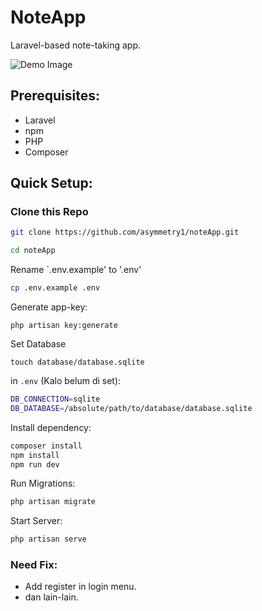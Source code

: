 # NoteApp

Laravel-based note-taking app.

![Demo Image](https://imgur.com/a/o7qvtpf)

## Prerequisites:
- Laravel
- npm
- PHP
- Composer

## Quick Setup:

### Clone this Repo

```bash
git clone https://github.com/asymmetry1/noteApp.git

cd noteApp
```

Rename `.env.example' to '.env'
```bash
cp .env.example .env
```

Generate app-key:
```
php artisan key:generate
```

Set Database
```
touch database/database.sqlite
```

in `.env` (Kalo belum di set):
```bash
DB_CONNECTION=sqlite
DB_DATABASE=/absolute/path/to/database/database.sqlite
```

Install dependency:

```bash
composer install
npm install
npm run dev
```

Run Migrations:
```bash
php artisan migrate
```

Start Server:
```bash
php artisan serve
```

### Need Fix:

- Add register in login menu.
- dan lain-lain.